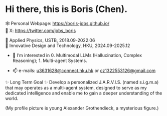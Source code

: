 # Hi there, this is Boris (Chen).

🕸️ Personal Webpage: https://boris-jobs.github.io/  
🫰 X: https://twitter.com/jobs_boris

👋 $\text{Applied Physics, USTB, 2018.09-2022.06}$  
👋 $\text{Innovative Design and Technology, HKU, 2024.09-2025.12}$

- 👀 $\text{I’m interested in 0. Multimodal LLMs (Hallucination, Complex Reasoning); 1. Multi-agent Systems.}$


- 📫 e-mails: u3631628@connect.hku.hk or cz1322553126@gmail.com

✨ Long Term Goal ✨ Develop a personalized J.A.R.V.I.S. (named s.i.g.m.a) that may operates as a multi-agent system, designed to serve as my dedicated intelligence and enable me to gain a deeper understanding of the world.

(My profile picture is young Alexander Grothendieck, a mysterious figure.)
